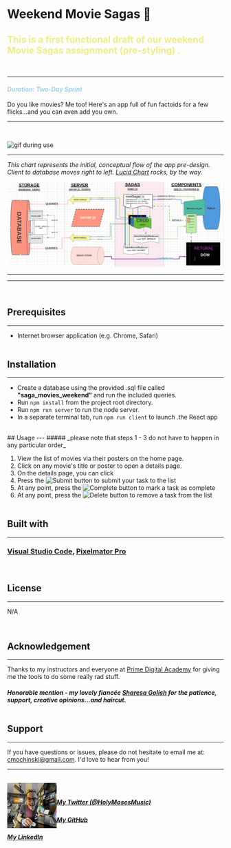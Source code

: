  # <p align="left"> <b>Weekend Movie Sagas 🎥 </b> 

## <b><span style="color:#F0ED86">This is a first functional draft of our weekend Movie Sagas assignment (pre-styling) .</b>
<br />

---

#### <span style="color: #9ED2F0">_Duration: Two-Day Sprint_</span><br />

Do you like movies? Me too! Here's an app full of fun factoids for a few flicks...and you can even add you own.<br />

---
<br />

![gif during use](./README-visuals/toDoPreview.gif)

---

_This chart represents the initial, conceptual flow of the app pre-design. Client to database moves right to left. [Lucid Chart](www.lucidchart.com) rocks, by the way._


<img src="./README-visuals/moviesFlow.png" />

---
---





<br />


## Prerequisites
---
- Internet browser application (e.g. Chrome, Safari)
<br /> <br />

## Installation
---
- Create a database using the provided .sql file called <b> "saga_movies_weekend" </b>and run the included queries.
- Run `npm install` from the project root directory.
- Run `npm run server` to run the node server.
- In a separate terminal tab, run `npm run client` to launch .the React app

<br />
## Usage
---
##### _please note that steps 1 - 3 do not have to happen in any particular order_

1. View the list of movies via their posters on the home page.
2. Click on any movie's title or poster to open a details page.
3. On the details page, you can click 
4. Press the <img src="./README-visuals/submitButton.png" alt="Submit" style="width:83px;"> button to submit your task to the list
5. At any point, press the <img src="./README-visuals/completeButton.png" alt="Complete" style="width:70px;"> button to mark a task as complete
6. At any point, press the <img src="./README-visuals/deleteButton.png" alt="Delete" style="width:55px;"> button to remove a task from the list
<br /><br />

## Built with
---
### [Visual Studio Code](https://code.visualstudio.com/), [Pixelmator Pro](https://www.pixelmator.com/pro/)
<br />

## License
---
N/A

<br/>

## Acknowledgement
---
Thanks to my instructors and everyone at [Prime Digital Academy](www.primeacademy.io) for giving me the tools to do some really rad stuff. 

##### _Honorable mention - my lovely fiancée [Sharesa Golish](https://www.instagram.com/sharesadoeshair/) for the patience, support, creative opinions...and haircut._<br /><br />

## Support
---
If you have questions or issues, please do not hesitate to email me at: [cmochinski@gmail.com](mailto:cmochinski@gmail.com). I'd love to hear from you!

---
<br />
<img align="left" src="./README-visuals/readme-signature-pic.png" alt="mo" style="width:115px;">
<br/ >


##### _[My Twitter (@HolyMosesMusic)](https://twitter.com/holymosesmusic)_ 
##### _[My GitHub](https://github.com/chrismochinski)_ 
##### _[My LinkedIn](https://www.linkedin.com/in/chrismochinski/)_ 
